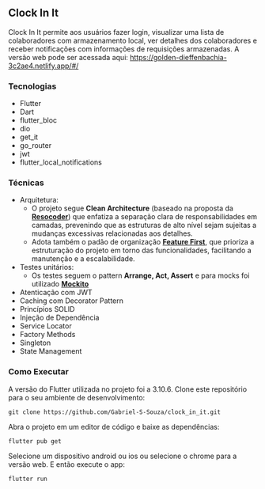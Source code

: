 ## Clock In It

Clock In It permite aos usuários fazer login, visualizar uma lista de colaboradores com armazenamento local, ver detalhes dos colaboradores e receber notificações com informações de requisições armazenadas. A versão web pode ser acessada aqui: https://golden-dieffenbachia-3c2ae4.netlify.app/#/

### Tecnologias
- Flutter
- Dart
- flutter_bloc
- dio
- get_it
- go_router
- jwt
- flutter_local_notifications
  
### Técnicas
- Arquitetura:
   - O projeto segue **Clean Architecture** (baseado na proposta da [**Resocoder**](https://resocoder.com/2019/08/27/flutter-tdd-clean-architecture-course-1-explanation-project-structure/)) que enfatiza a separação clara de responsabilidades em camadas, prevenindo que as estruturas de alto nível sejam sujeitas a mudanças excessivas relacionadas aos detalhes.
   - Adota também o padão de organização [**Feature First**](https://codewithandrea.com/articles/flutter-project-structure/), que prioriza a estruturação do projeto em torno das funcionalidades, facilitando a manutenção e a escalabilidade.
- Testes unitários:
  - Os testes seguem o pattern **Arrange, Act, Assert** e para mocks foi utilizado [**Mockito**](https://www.google.com)
- Atenticação com JWT
- Caching com Decorator Pattern
- Princípios SOLID
- Injeção de Dependência
- Service Locator
- Factory Methods
- Singleton
- State Management

### Como Executar
A versão do Flutter utilizada no projeto foi a 3.10.6.
Clone este repositório para o seu ambiente de desenvolvimento:
```
git clone https://github.com/Gabriel-S-Souza/clock_in_it.git
```

Abra o projeto em um editor de código e baixe as dependências:

```
flutter pub get
```

Selecione um dispositivo android ou ios ou selecione o chrome para a versão web. E então execute o app:

```
flutter run
```

